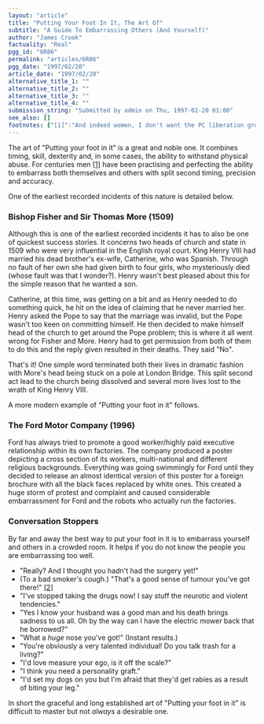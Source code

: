 ```yaml
---
layout: "article"
title: "Putting Your Foot In It, The Art Of"
subtitle: "A Guide To Embarrassing Others (And Yourself)"
author: "James Crook"
factuality: "Real"
pgg_id: "6R86"
permalink: "articles/6R86"
pgg_date: "1997/02/20"
article_date: "1997/02/20"
alternative_title_1: ""
alternative_title_2: ""
alternative_title_3: ""
alternative_title_4: ""
submission_string: "Submitted by admin on Thu, 1997-02-20 01:00"
see_also: []
footnotes: {"[1]":"And indeed women, I don't want the PC liberation group on my phone again.","[2]":"The Craig Charles Almanac Of Total Knowledge, Boxtree."}
---
```

<div>
<p>The art of "Putting your foot in it" is a great and noble one. It combines timing, skill, dexterity and, in some cases, the ability to withstand physical abuse. For centuries men <a href="#footnotes.1" class="footnote-link">[1]</a> have been practising and perfecting the ability to embarrass both themselves and others with split second timing, precision and accuracy.</p>
<p>One of the earliest recorded incidents of this nature is detailed below.</p>
<h3>Bishop Fisher and Sir Thomas More (1509)</h3>
<p>Although this is one of the earliest recorded incidents it has to also be one of quickest success stories. It concerns two heads of church and state in 1509 who were very influential in the English royal court. King Henry VIII had married his dead brother's ex-wife, Catherine, who was Spanish. Through no fault of her own she had given birth to four girls, who mysteriously died (whose fault was that I wonder?). Henry wasn't best pleased about this for the simple reason that he wanted a son.</p>
<p>Catherine, at this time, was getting on a bit and as Henry needed to do something quick, he hit on the idea of claiming that he never married her. Henry asked the Pope to say that the marriage was invalid, but the Pope wasn't too keen on committing himself. He then decided to make himself head of the church to get around the Pope problem; this is where it all went wrong for Fisher and More. Henry had to get permission from both of them to do this and the reply given resulted in their deaths. They said "No".</p>
<p>That's it! One simple word terminated both their lives in dramatic fashion with More's head being stuck on a pole at London Bridge. This split second act lead to the church being dissolved and several more lives lost to the wrath of King Henry VIII.</p>
<p>A more modern example of "Putting your foot in it" follows.</p>
<h3>The Ford Motor Company (1996)</h3>
<p>Ford has always tried to promote a good worker/highly paid executive relationship within its own factories. The company produced a poster depicting a cross section of its workers, multi-national and different religious backgrounds. Everything was going swimmingly for Ford until they decided to release an almost identical version of this poster for a foreign brochure with all the black faces replaced by white ones. This created a huge storm of protest and complaint and caused considerable embarrassment for Ford and the robots who actually run the factories.</p>
<h3>Conversation Stoppers</h3>
<p>By far and away the best way to put your foot in it is to embarrass yourself and others in a crowded room. It helps if you do not know the people you are embarrassing too well.</p>
<ul>
<li>"Really? And I thought you hadn't had the surgery yet!"</li>
<li>(To a bad smoker's cough.) "That's a good sense of tumour you've got there!" <a href="#footnotes.2" class="footnote-link">[2]</a>
</li>
<li>"I've stopped taking the drugs now! I say stuff the neurotic and violent tendencies."</li>
<li>"Yes I know your husband was a good man and his death brings sadness to us all. Oh by the way can I have the electric mower back that he borrowed?"</li>
<li>"What a <em>huge</em> nose you've got!" (Instant results.)</li>
<li>"You're obviously a very talented individual! Do you talk trash for a living?"</li>
<li>"I'd love measure your ego, is it off the scale?"</li>
<li>"I think you need a personality graft."</li>
<li>"I'd set my dogs on you but I'm afraid that they'd get rabies as a result of biting your leg."</li>
</ul>
<p>In short the graceful and long established art of "Putting your foot in it" is difficult to master but not <em>always</em> a desirable one.</p>
</div>
